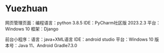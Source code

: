 # Yuezhuan
网页管理页面：编程语言：python 3.8.5
IDE：PyCharm社区版 2023.2.3
平台：Windows 10
框架：Django

前台小程序：语言：java+XML语言
IDE：android studio
平台：Windows 10
版本号：Java 11、Android Gradle7.3.0
